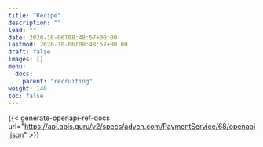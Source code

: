 ```yaml
---
title: "Recipe"
description: ""
lead: ""
date: 2020-10-06T08:48:57+00:00
lastmod: 2020-10-06T08:48:57+00:00
draft: false
images: []
menu:
  docs: 
    parent: "recruiting"
weight: 140
toc: false
---
```


{{< generate-openapi-ref-docs url="https://api.apis.guru/v2/specs/adyen.com/PaymentService/68/openapi.json" >}}

